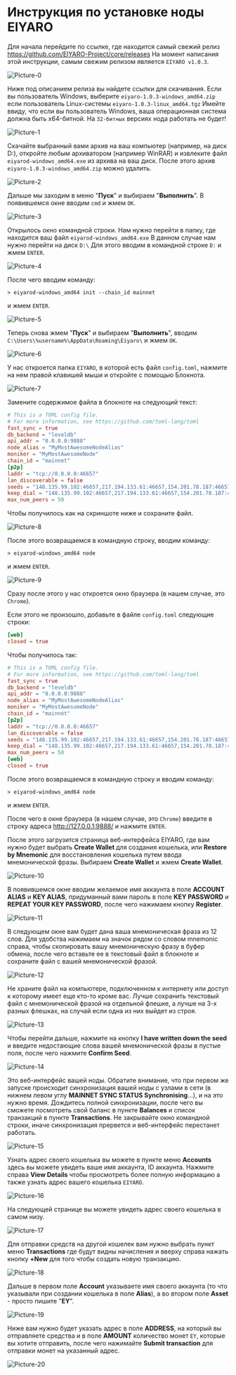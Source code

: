 # Инструкция по установке ноды EIYARO

Для начала перейдите по ссылке, где находится самый свежий релиз https://github.com/EIYARO-Project/core/releases
На момент написания этой инструкции, самым свежим релизом является `EIYARO v1.0.3`.

![Picture-0](images/PICTURE-0.png)

Ниже под описанием релиза вы найдете ссылки для скачивания. Если вы пользователь Windows, выберите `eiyaro-1.0.3-windows_amd64.zip` если пользователь Linux-системы `eiyaro-1.0.3-linux_amd64.tgz` Имейте ввиду, что если вы пользователь Windows, ваша операционная система должна быть x64-битной. На `32-битных` версиях нода работать не будет!

![Picture-1](images/PICTURE-1.png)

Скачайте выбранный вами архив на ваш компьютер (например, на диск D:), откройте любым архиватором (например WinRAR) и извлеките файл `eiyarod-windows_amd64.exe` из архива на ваш диск. После этого архив `eiyaro-1.0.3-windows_amd64.zip` можно удалить.

![Picture-2](images/PICTURE-2.png)

Дальше мы заходим в меню "**Пуск**" и выбираем "**Выполнить**". В появившемся окне вводим `cmd` и жмем `OK`.

![Picture-3](images/PICTURE-3.png)

Открылось окно командной строки. Нам нужно перейти в папку, где находится ваш файл `eiyarod-windows_amd64.exe` В данном случае нам нужно перейти на диск `D:\` Для этого вводим в командной строке `D:` и жмем `ENTER`.

![Picture-4](images/PICTURE-4.png)

После чего вводим команду:
```console
> eiyarod-windows_amd64 init --chain_id mainnet 
```
и жмем `ENTER`.

![Picture-5](images/PICTURE-5.png)

Теперь снова жмем "**Пуск**" и выбираем "**Выполнить**", вводим `C:\Users\%username%\AppData\Roaming\Eiyaro\` и жмем `OK`.

![Picture-6](images/PICTURE-6.png)

У нас откроется папка `EIYARO`, в которой есть файл `config.toml`, нажмите на нем правой клавишей мыши и откройте с помощью Блокнота.

![Picture-7](images/PICTURE-7.png)

Замените содержимое файла в блокноте на следующий текст:

```toml
# This is a TOML config file.
# For more information, see https://github.com/toml-lang/toml
fast_sync = true
db_backend = "leveldb"
api_addr = "0.0.0.0:9888"
node_alias = "MyMostAwesomeNodeAlias"
moniker = "MyMostAwesomeNode"
chain_id = "mainnet"
[p2p]
laddr = "tcp://0.0.0.0:46657"
lan_discoverable = false
seeds = "148.135.99.102:46657,217.194.133.61:46657,154.201.78.187:46657,103.115.46.201:46657,154.44.8.62:46657,24.233.3.133:46657,27.25.156.254:46657"
keep_dial = "148.135.99.102:46657,217.194.133.61:46657,154.201.78.187:46657,103.115.46.201:46657,154.44.8.62:46657,24.233.3.133:46657,27.25.156.254:46657"
max_num_peers = 50
```

Чтобы получилось как на скриншоте ниже и сохраните файл.

![Picture-8](images/PICTURE-8.png)

После этого возвращаемся в командную строку, вводим команду:
```console
> eiyarod-windows_amd64 node
```
и жмем `ENTER`.

![Picture-9](images/PICTURE-9.png)

Сразу после этого у нас откроется окно браузера (в нашем случае, это `Chrome`). 

Если этого не произошло, добавьте в файле `config.toml` следующие строки:

```toml
[web]
closed = true
```

Чтобы получилось так:

```toml
# This is a TOML config file.
# For more information, see https://github.com/toml-lang/toml
fast_sync = true
db_backend = "leveldb"
api_addr = "0.0.0.0:9888"
node_alias = "MyMostAwesomeNodeAlias"
moniker = "MyMostAwesomeNode"
chain_id = "mainnet"
[p2p]
laddr = "tcp://0.0.0.0:46657"
lan_discoverable = false
seeds = "148.135.99.102:46657,217.194.133.61:46657,154.201.78.187:46657,103.115.46.201:46657,154.44.8.62:46657,24.233.3.133:46657,27.25.156.254:46657"
keep_dial = "148.135.99.102:46657,217.194.133.61:46657,154.201.78.187:46657,103.115.46.201:46657,154.44.8.62:46657,24.233.3.133:46657,27.25.156.254:46657"
max_num_peers = 50
[web]
closed = true
```

После этого возвращаемся в командную строку и вводим команду:

```console
> eiyarod-windows_amd64 node
```
и жмем `ENTER`.

После чего в окне браузера (в нашем случае, это `Chrome`) введите в строку адреса http://127.0.0.1:9888/ и нажмите `ENTER`.

После этого загрузится страница веб-интерфейса EIYARO, где вам нужно будет выбрать **Create Wallet** для создания кошелька, или **Restore by Mnemonic** для восстановления кошелька путем ввода мнемонической фразы. Выбираем **Create Wallet** и жмем **Create Wallet**.

![Picture-10](images/PICTURE-10.png)

В появившемся окне вводим желаемое имя аккаунта в поле **ACCOUNT ALIAS** и **KEY ALIAS**, придуманный вами пароль в поле **KEY PASSWORD** и **REPEAT YOUR KEY PASSWORD**, после чего нажимаем кнопку **Register**.

![Picture-11](images/PICTURE-11.png)

В следующем окне вам будет дана ваша мнемоническая фраза из 12 слов. Для удобства нажимаем на значок рядом со словом mnemonic справа, чтобы скопировать вашу мнемоническую фразу в буфер обмена, после чего вставьте ее в текстовый файл в блокноте и сохраните файл с вашей мнемонической фразой.

![Picture-12](images/PICTURE-12.png)

Не храните файл на компьютере, подключенном к интернету или доступ к которому имеет еще кто-то кроме вас. Лучше сохранить текстовый файл с мнемонической фразой на отдельной флешке, а лучше на 3-х разных флешках, на случай если одна из них выйдет из строя.

![Picture-13](images/PICTURE-13.png)

Чтобы перейти дальше, нажмите на кнопку **I have written down the seed** и введите недостающие слова вашей мнемонической фразы в пустые поля, после чего нажмите **Confirm Seed**.

![Picture-14](images/PICTURE-14.png)

Это веб-интерфейс вашей ноды. Обратите внимание, что при первом же запуске происходит синхронизация вашей ноды с узлами в сети (в нижнем левом углу **MAINNET SYNC STATUS Synchronising**...), и на это нужно время. Дождитесь полной синхронизации, после чего вы сможете посмотреть свой баланс в пункте **Balances** и список транзакций в пункте **Transactions**. Не закрывайте окно командной строки, иначе синхронизация прервется и веб-интерфейс перестанет работать.

![Picture-15](images/PICTURE-15.png)

Узнать адрес своего кошелька вы можете в пункте меню **Accounts** здесь вы можете увидеть ваше имя аккаунта, ID аккаунта. Нажмите справа **View Details** чтобы просмотреть более полную информацию а также узнать адрес вашего кошелька `EIYARO`.

![Picture-16](images/PICTURE-16.png)

На следующей странице вы можете увидеть адрес своего кошелька в самом низу.

![Picture-17](images/PICTURE-17.png)

Для отправки средств на другой кошелек вам нужно выбрать пункт меню **Transactions** где будут видны начисления и вверху справа нажать кнопку **+New** для того чтобы создать новую транзакцию.

![Picture-18](images/PICTURE-18.jpg)

Дальше в первом поле **Account** указываете имя своего аккаунта (то что указывали при создании кошелька в поле **Alias**), а во втором поле  **Asset** - просто пишите "**EY**".

![Picture-19](images/PICTURE-19.jpg)

Ниже вам нужно будет указать адрес в поле **ADDRESS**, на который вы отправляете средства и в поле **AMOUNT** количество монет `EY`, которые вы хотите отправить, после чего нажимайте **Submit transaction** для отправки монет на указанный адрес.

![Picture-20](images/PICTURE-20.jpg)

